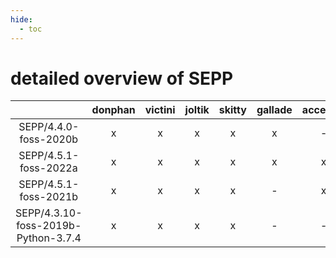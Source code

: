 ```yaml
---
hide:
  - toc
---
```


detailed overview of SEPP
=========================

| |donphan|victini|joltik|skitty|gallade|accelgor|swalot|doduo|
| :---: | :---: | :---: | :---: | :---: | :---: | :---: | :---: | :---: |
|SEPP/4.4.0-foss-2020b|x|x|x|x|x|-|x|x|
|SEPP/4.5.1-foss-2022a|x|x|x|x|x|x|x|x|
|SEPP/4.5.1-foss-2021b|x|x|x|x|-|x|x|x|
|SEPP/4.3.10-foss-2019b-Python-3.7.4|x|x|x|x|-|-|-|x|
